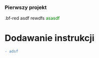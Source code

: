 ### Pierwszy projekt
.bf-red asdf
<span id="id">rewdfs</span>
<font color="green"> asasdf </font>
# Dodawanie instrukcji
```diff
- adsf
```

